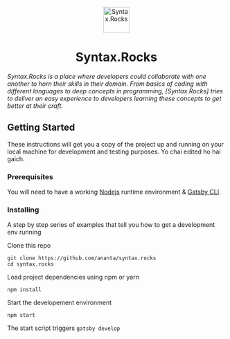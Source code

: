 <p align="center">
  <a href="https://www.syntax.rocks">
    <img alt="Syntax.Rocks" src="https://syntax.rocks/static/logo-cd52c4428f72d2e7c152ca2b1ea85082.png" width="60" />
  </a>
</p>
<h1 align="center">
  Syntax.Rocks
</h1>

_Syntax.Rocks is a place where developers could collaborate with one another to horn their skills in their domain. From basics of coding with different languages to deep concepts in programming, [Syntax.Rocks] tries to deliver an easy experience to developers learning these concepts to get better at their craft._<br>

## Getting Started

These instructions will get you a copy of the project up and running on your local machine for development and testing purposes. Yo chai edited ho hai gaich.

### Prerequisites

You will need to have a working [Nodejs](https://nodejs.org/en/download/) runtime environment & [Gatsby CLI](https://www.gatsbyjs.org/docs/quick-start/).

### Installing

A step by step series of examples that tell you how to get a development env running

Clone this repo

```
git clone https://github.com/ananta/syntax.rocks
cd syntax.rocks
```

Load project dependencies using npm or yarn

```
npm install
```

Start the developement environment

```
npm start
```

The start script triggers `gatsby develop`
